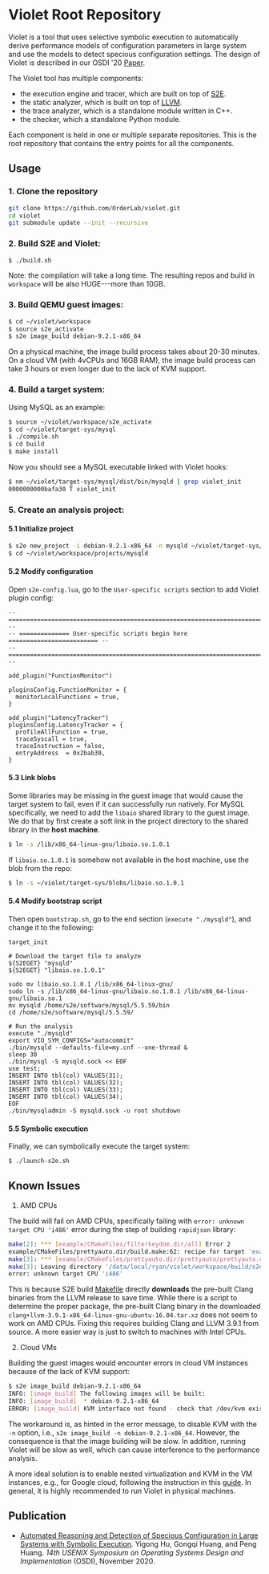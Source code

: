 # Violet Root Repository

Violet is a tool that uses selective symbolic execution to automatically derive 
performance models of configuration parameters in large system and use the 
models to detect specious configuration settings. The design of Violet is 
described in our OSDI '20 [Paper](#).

The Violet tool has multiple components:

* the execution engine and tracer, which are built on top of [S2E](https://s2e.systems).
* the static analyzer, which is built on top of [LLVM](http://llvm.org).
* the trace analyzer, which is a standalone module written in C++. 
* the checker, which a standalone Python module.

Each component is held in one or multiple separate repositories. This is the 
root repository that contains the entry points for all the components.

## Usage

### 1. Clone the repository

```bash
git clone https://github.com/OrderLab/violet.git
cd violet
git submodule update --init --recursive
```

### 2. Build S2E and Violet:

```bash
$ ./build.sh
```

Note: the compilation will take a long time. The resulting repos and build in 
`workspace` will be also HUGE---more than 10GB.

### 3. Build QEMU guest images:

```bash
$ cd ~/violet/workspace
$ source s2e_activate
$ s2e image_build debian-9.2.1-x86_64
```

On a physical machine, the image build process takes about 20-30 minutes. On 
a cloud VM (with 4vCPUs and 16GB RAM), the image build process can take 3 hours
or even longer due to the lack of KVM support.

### 4. Build a target system:

Using MySQL as an example:

```bash
$ source ~/violet/workspace/s2e_activate
$ cd ~/violet/target-sys/mysql
$ ./compile.sh
$ cd build
$ make install
```

Now you should see a MySQL executable linked with Violet hooks: 

```bash
$ nm ~/violet/target-sys/mysql/dist/bin/mysqld | grep violet_init
0000000000bafa30 T violet_init
```

### 5. Create an analysis project:


#### 5.1 Initialize project 
```bash
$ s2e new_project -i debian-9.2.1-x86_64 -n mysqld ~/violet/target-sys/mysql/dist/bin/mysqld
$ cd ~/violet/workspace/projects/mysqld
```

#### 5.2 Modify configuration
Open `s2e-config.lua`, go to the `User-specific scripts` section to add Violet plugin 
config:

```
-- ========================================================================= --
-- ============== User-specific scripts begin here ========================= --
-- ========================================================================= --

add_plugin("FunctionMonitor")

pluginsConfig.FunctionMonitor = {
  monitorLocalFunctions = true,
}

add_plugin("LatencyTracker")
pluginsConfig.LatencyTracker = {
  profileAllFunction = true,
  traceSyscall = true,
  traceInstruction = false,
  entryAddress  = 0x2bab30,
}
```

#### 5.3 Link blobs

Some libraries may be missing in the guest image that would cause the target 
system to fail, even if it can successfully run natively. For MySQL specifically,
we need to add the `libaio` shared library to the guest image. We do that 
by first create a soft link in the project directory to the shared library 
in the **host machine**.

```bash
$ ln -s /lib/x86_64-linux-gnu/libaio.so.1.0.1
```

If `libaio.so.1.0.1` is somehow not available in the host machine, use the blob 
from the repo:

```bash
$ ln -s ~/violet/target-sys/blobs/libaio.so.1.0.1
```

#### 5.4 Modify bootstrap script

Then open `bootstrap.sh`, go to the end section (`execute "./mysqld"`), and change it 
to the following:

```
target_init

# Download the target file to analyze
${S2EGET} "mysqld"
${S2EGET} "libaio.so.1.0.1"

sudo mv libaio.so.1.0.1 /lib/x86_64-linux-gnu/
sudo ln -s /lib/x86_64-linux-gnu/libaio.so.1.0.1 /lib/x86_64-linux-gnu/libaio.so.1
mv mysqld /home/s2e/software/mysql/5.5.59/bin
cd /home/s2e/software/mysql/5.5.59/

# Run the analysis
execute "./mysqld"
export VIO_SYM_CONFIGS="autocommit"
./bin/mysqld --defaults-file=my.cnf --one-thread &
sleep 30
./bin/mysql -S mysqld.sock << EOF
use test;
INSERT INTO tbl(col) VALUES(31);
INSERT INTO tbl(col) VALUES(32);
INSERT INTO tbl(col) VALUES(33);
INSERT INTO tbl(col) VALUES(34);
EOF
./bin/mysqladmin -S mysqld.sock -u root shutdown
```

#### 5.5 Symbolic execution

Finally, we can symbolically execute the target system:

```bash
$ ./launch-s2e.sh
```

## Known Issues

1. AMD CPUs

The build will fail on AMD CPUs, specifically failing with `error: unknown target CPU 'i486'` error during the step of 
building `rapidjson` library:

```bash
make[2]: *** [example/CMakeFiles/filterkeydom.dir/all] Error 2
example/CMakeFiles/prettyauto.dir/build.make:62: recipe for target 'example/CMakeFiles/prettyauto.dir/prettyauto/prettyauto.cpp.o' failed
make[3]: *** [example/CMakeFiles/prettyauto.dir/prettyauto/prettyauto.cpp.o] Error 1
make[3]: Leaving directory '/data/local/ryan/violet/workspace/build/s2e/rapidjson-build'
error: unknown target CPU 'i486'
```

This is because S2E build [Makefile](https://github.com/OrderLab/violet-s2e-build-scripts/blob/violet/Makefile) directly **downloads** the 
pre-built Clang binaries from the LLVM release to save time. While there is a script to determine the proper package, the pre-built Clang 
binary in the downloaded `clang+llvm-3.9.1-x86_64-linux-gnu-ubuntu-16.04.tar.xz` does not seem to work on AMD CPUs. Fixing this requires 
building Clang and LLVM 3.9.1 from source. A more easier way is just to switch to machines with Intel CPUs.

2. Cloud VMs

Building the guest images would encounter errors in cloud VM instances because of the 
lack of KVM support:

```bash
$ s2e image_build debian-9.2.1-x86_64
INFO: [image_build] The following images will be built:
INFO: [image_build]  * debian-9.2.1-x86_64
ERROR: [image_build] KVM interface not found - check that /dev/kvm exists. Alternatively, you can disable KVM (-n option) or download pre-built images (-d option)
```

The workaround is, as hinted in the error message, to disable KVM with the `-n` option,
i.e., `s2e image_build -n debian-9.2.1-x86_64`. However, the consequence is that 
the image building will be slow. In addition, running Violet will be slow as well,
which can cause interference to the performance analysis.

A more ideal solution is to enable nested virtualization and KVM in the VM instances, 
e.g., for Google cloud, following the instruction in this [guide](https://cloud.google.com/compute/docs/instances/enable-nested-virtualization-vm-instances).
In general, it is highly recommended to run Violet in physical machines.

## Publication

* [Automated Reasoning and Detection of Specious Configuration in Large Systems with Symbolic Execution](#).
   Yigong Hu, Gongqi Huang, and Peng Huang. *14th USENIX Symposium on Operating Systems Design and Implementation* (OSDI), November 2020.
